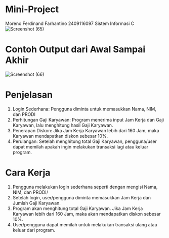 # Mini-Project
Moreno Ferdinand Farhantino 
2409116097
Sistem Informasi C
![Screenshot (65)](https://github.com/user-attachments/assets/2ffff473-b1ba-45bd-82fc-90becbdd5314)

# Contoh Output dari Awal Sampai Akhir
![Screenshot (66)](https://github.com/user-attachments/assets/0fca7f1e-f675-4bf0-857a-9ae4516f68b5)

# Penjelasan
1. Login Sederhana: Pengguna diminta untuk memasukkan Nama, NIM, dan PRODI
2. Perhitungan Gaji Karyawan: Program menerima input Jam Kerja dan Gaji Karyawan, lalu menghitung hasil Gaji Karyawan.
3. Penerapan Diskon: Jika Jam Kerja Karyawan lebih dari 160 Jam, maka Karyawan mendapatkan diskon sebesar 10%.
4. Perulangan: Setelah menghitung total Gaji Karyawan, pengguna/user dapat memilah apakah ingin melakukan transaksi lagi atau keluar program.

# Cara Kerja
1. Pengguna melakukan login sederhana seperti dengan mengisi Nama, NIM, dan PRODI/
2. Setelah login, user/pengguna diminta memasukkan Jam Kerja dan Jumlah Gaji Karyawan.
3. Program akan menghitung total Gaji Karyawan. Jika Jam Kerja Karyawan lebih dari 160 Jam, maka akan mendapatkan diskon sebesar 10%.
4. User/pengguna dapat memilah untuk melakukan transaksi ulang atau keluar dari program.
